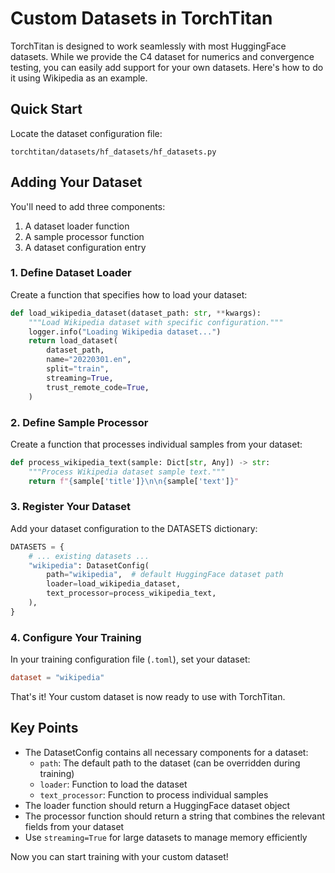 # Custom Datasets in TorchTitan

TorchTitan is designed to work seamlessly with most HuggingFace datasets. While we provide the C4 dataset for numerics and convergence testing, you can easily add support for your own datasets. Here's how to do it using Wikipedia as an example.

## Quick Start
Locate the dataset configuration file:
```
torchtitan/datasets/hf_datasets/hf_datasets.py
```

## Adding Your Dataset
You'll need to add three components:
1. A dataset loader function
2. A sample processor function
3. A dataset configuration entry

### 1. Define Dataset Loader
Create a function that specifies how to load your dataset:

```python
def load_wikipedia_dataset(dataset_path: str, **kwargs):
    """Load Wikipedia dataset with specific configuration."""
    logger.info("Loading Wikipedia dataset...")
    return load_dataset(
        dataset_path,
        name="20220301.en",
        split="train",
        streaming=True,
        trust_remote_code=True,
    )
```

### 2. Define Sample Processor
Create a function that processes individual samples from your dataset:

```python
def process_wikipedia_text(sample: Dict[str, Any]) -> str:
    """Process Wikipedia dataset sample text."""
    return f"{sample['title']}\n\n{sample['text']}"
```

### 3. Register Your Dataset
Add your dataset configuration to the DATASETS dictionary:

```python
DATASETS = {
    # ... existing datasets ...
    "wikipedia": DatasetConfig(
        path="wikipedia",  # default HuggingFace dataset path
        loader=load_wikipedia_dataset,
        text_processor=process_wikipedia_text,
    ),
}
```

### 4. Configure Your Training
In your training configuration file (`.toml`), set your dataset:

```toml
dataset = "wikipedia"
```

That's it! Your custom dataset is now ready to use with TorchTitan.

## Key Points
- The DatasetConfig contains all necessary components for a dataset:
  - `path`: The default path to the dataset (can be overridden during training)
  - `loader`: Function to load the dataset
  - `text_processor`: Function to process individual samples
- The loader function should return a HuggingFace dataset object
- The processor function should return a string that combines the relevant fields from your dataset
- Use `streaming=True` for large datasets to manage memory efficiently

Now you can start training with your custom dataset!
